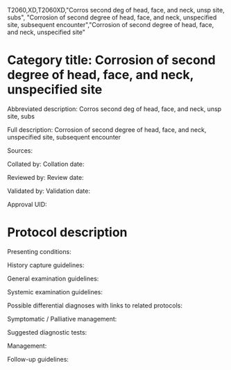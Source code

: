 T2060,XD,T2060XD,"Corros second deg of head, face, and neck, unsp site, subs", "Corrosion of second degree of head, face, and neck, unspecified site, subsequent encounter","Corrosion of second degree of head, face, and neck, unspecified site"
# Category title: Corrosion of second degree of head, face, and neck, unspecified site

Abbreviated description: Corros second deg of head, face, and neck, unsp site, subs

Full description: Corrosion of second degree of head, face, and neck, unspecified site, subsequent encounter

Sources:

Collated by:
Collation date:

Reviewed by:
Review date:

Validated by:
Validation date:

Approval UID:

# Protocol description

Presenting conditions:

History capture guidelines:

General examination guidelines:

Systemic examination guidelines:

Possible differential diagnoses with links to related protocols:

Symptomatic / Palliative management:

Suggested diagnostic tests:

Management:

Follow-up guidelines:

